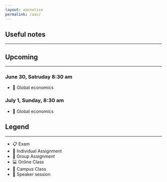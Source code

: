 ```yaml
---
layout: aacnotice
permalink: /aac/
---
```


## Useful notes

----

## Upcoming

----

### June 30, Satruday 8:30 am
* :school: Global economics

### July 1, Sunday, 8:30 am
* :school: Global economics

## Legend

----
* :clipboard: Exam
* :bust_in_silhouette: Individual Assignment
* :busts_in_silhouette: Group Assignment
* :computer: Online Class
* :school: Campus Class
* :microphone: Speaker session
